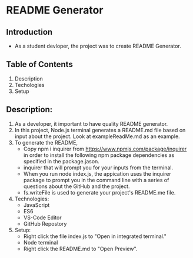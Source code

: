 # README Generator

## Introduction
* As a student devloper, the project was to create README Generator.

## Table of Contents
1.  Description
2.  Techologies
3.  Setup

## Description:
1.  As a developer, it important to have quality README generator.  
2.  In this project, Node.js terminal generates a README.md file based on input about the project.  Look at exampleReadMe.md as an example.  
3.  To generate the README, 
    *  Copy npm i inquirer from https://www.npmjs.com/package/inquirer in order to install the following npm package dependencies as specified in the package.jason.  
    *  inquirer that will prompt you for your inputs from the terminal.  
    *  When you run node index.js, the appication uses the inquirer package to prompt you in the command line with a series of questions about the GitHub and the project. 
    *  fs.writeFile is used to generate your project's README.me file.  
4.  Technologies:
    *  JavaScript
    *  ES6
    *  VS-Code Editor
    *  GitHub Repostory
5.  Setup:
    *  Right click the file index.js to "Open in integrated terminal."
    *  Node terminal
    *  Right click the README.md to "Open Preview".